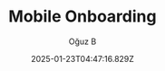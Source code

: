 ---
title: "Mobile Onboarding"
author: "Oğuz B"
date: "2025-01-23T04:47:16.829Z"
draft: false
type: "post"
layout: "single"
categories: [""]
tags: [""]
source: "X"
source_link: "https://x.com/moguzbulbul/status/1857760147377954816"
media: "/uploads/x.com_jxVXPNbSAIRNYeXH.mp4"
media_type: "video"
description: "Incredible UI motion work for an onboarding by @moguzbulbul"
social:
  commentary: "Incredible UI motion work for an onboarding by @moguzbulbul"
  scheduledFor: null
  status: "draft"
---